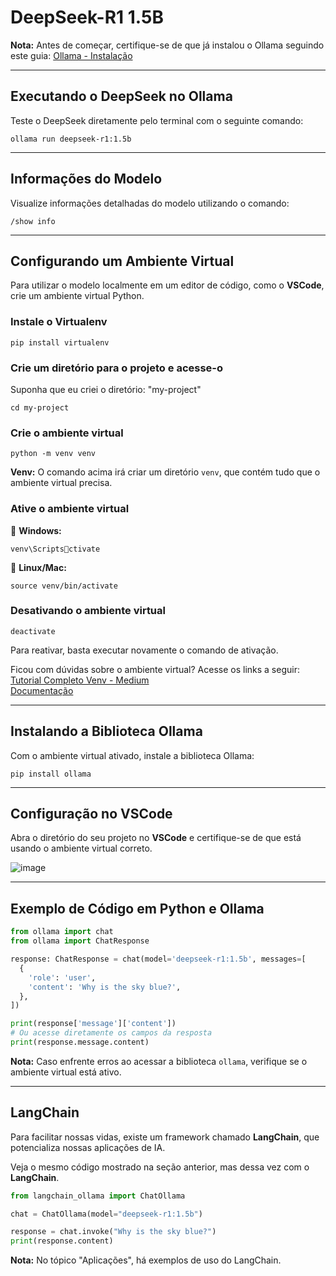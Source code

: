 
# DeepSeek-R1 1.5B

**Nota:** Antes de começar, certifique-se de que já instalou o Ollama seguindo este guia: [Ollama - Instalação](https://github.com/Agents4Good/CozinhaLLM/blob/main/content/ollama/install.md)

---
## Executando o DeepSeek no Ollama

Teste o DeepSeek diretamente pelo terminal com o seguinte comando:
```shell
ollama run deepseek-r1:1.5b
```

---
## Informações do Modelo

Visualize informações detalhadas do modelo utilizando o comando:
```shell
/show info
```

---
## Configurando um Ambiente Virtual

Para utilizar o modelo localmente em um editor de código, como o **VSCode**, crie um ambiente virtual Python.

### **Instale o Virtualenv**
```shell
pip install virtualenv
```

### **Crie um diretório para o projeto e acesse-o**

Suponha que eu criei o diretório: "my-project"

```shell
cd my-project
```

### **Crie o ambiente virtual**
```shell
python -m venv venv
```

**Venv:** O comando acima irá criar um diretório `venv`, que contém tudo que o ambiente virtual precisa.

### **Ative o ambiente virtual**

🔹 **Windows:**
```shell
venv\Scriptsctivate
```

🔹 **Linux/Mac:**
```shell
source venv/bin/activate
```

### **Desativando o ambiente virtual**
```shell
deactivate
```

Para reativar, basta executar novamente o comando de ativação.

Ficou com dúvidas sobre o ambiente virtual? Acesse os links a seguir:<br>
[Tutorial Completo Venv - Medium](https://dev.to/franciscojdsjr/guia-completo-para-usar-o-virtual-environment-venv-no-python-57bo)<br>
[Documentação](https://docs.python.org/pt-br/3.13/library/venv.html)

---

## Instalando a Biblioteca Ollama

Com o ambiente virtual ativado, instale a biblioteca Ollama:
```shell
pip install ollama
```

---

## Configuração no VSCode

Abra o diretório do seu projeto no **VSCode** e certifique-se de que está usando o ambiente virtual correto.

![image](https://github.com/user-attachments/assets/34483997-5cc7-4428-9967-2c648cef13f2)

---

## Exemplo de Código em Python e Ollama

```python
from ollama import chat
from ollama import ChatResponse

response: ChatResponse = chat(model='deepseek-r1:1.5b', messages=[
  {
    'role': 'user',
    'content': 'Why is the sky blue?',
  },
])

print(response['message']['content'])
# Ou acesse diretamente os campos da resposta
print(response.message.content)
```

**Nota:** Caso enfrente erros ao acessar a biblioteca `ollama`, verifique se o ambiente virtual está ativo.

---

## LangChain

Para facilitar nossas vidas, existe um framework chamado **LangChain**, que potencializa nossas aplicações de IA.

Veja o mesmo código mostrado na seção anterior, mas dessa vez com o **LangChain**.

```python
from langchain_ollama import ChatOllama

chat = ChatOllama(model="deepseek-r1:1.5b")

response = chat.invoke("Why is the sky blue?")
print(response.content)
```

**Nota:** No tópico "Aplicações", há exemplos de uso do LangChain.
